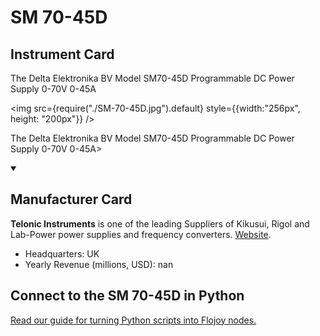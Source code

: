 
# SM 70-45D

## Instrument Card

<div className="flex">

<div>

The Delta Elektronika BV Model SM70-45D Programmable DC Power Supply 0-70V 0-45A

</div>

<img src={require("./SM-70-45D.jpg").default} style={{width:"256px", height: "200px"}} />

</div>

The Delta Elektronika BV Model SM70-45D Programmable DC Power Supply 0-70V 0-45A>

<details open>
<summary><h2>Manufacturer Card</h2></summary>

**Telonic Instruments** is one of the leading Suppliers of Kikusui, Rigol and Lab-Power power supplies and frequency converters. <a href="https://telonic.co.uk/jg/wp-content/uploads/2021/05/Delta-SM800-Product-Manual.pdf">Website</a>.

<ul>
  <li>Headquarters: UK</li>
  <li>Yearly Revenue (millions, USD): nan</li>
</ul>
</details>

## Connect to the SM 70-45D in Python

[Read our guide for turning Python scripts into Flojoy nodes.](https://docs.flojoy.ai/custom-nodes/creating-custom-node/)


